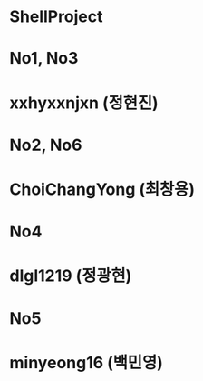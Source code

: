 # ShellProject

# No1, No3
# xxhyxxnjxn (정현진)

# No2, No6
# ChoiChangYong (최창용)

# No4
# dlgl1219 (정광현)

# No5
# minyeong16 (백민영)
